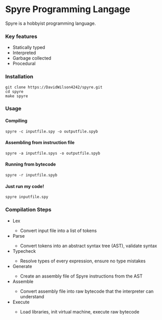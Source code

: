 <h1>Spyre Programming Langage</h1>
Spyre is a hobbyist programming language.

<h3>Key features</h3>
<ul>
  <li>Statically typed</li>
  <li>Interpreted</li>
  <li>Garbage collected</li>
  <li>Procedural</li>
</ul>

<h3>Installation</h3>
<pre><code>git clone https://DavidWilson4242/spyre.git
cd spyre
make spyre
</code></pre>

<h3>Usage</h3>
<h4>Compiling</h4>
<pre><code>spyre -c inputfile.spy -o outputfile.spyb</code></pre>
<h4>Assembling from instruction file</h4>
<pre><code>spyre -a inputfile.spys -o outputfile.spyb</code></pre>
<h4>Running from bytecode</h4>
<pre><code>spyre -r inputfile.spyb</code></pre>
<h4>Just run my code!</h4>
<pre><code>spyre inputfile.spy</code></pre>

<h3>Compilation Steps</h3>
<ul>
  <li>Lex</li>
  <ul><li>Convert input file into a list of tokens</li></ul>
  <li>Parse</li>
  <ul><li>Convert tokens into an abstract syntax tree (AST), validate syntax</li></ul>
  <li>Typecheck</li>
  <ul><li>Resolve types of every expression, ensure no type mistakes</li></ul>
  <li>Generate</li>
  <ul><li>Create an assembly file of Spyre instructions from the AST</li></ul>
  <li>Assemble</li>
  <ul><li>Convert assembly file into raw bytecode that the interpreter can understand</li></ul>
  <li>Execute</li>
  <ul><li>Load libraries, init virtual machine, execute raw bytecode</li></ul>
</ul>
